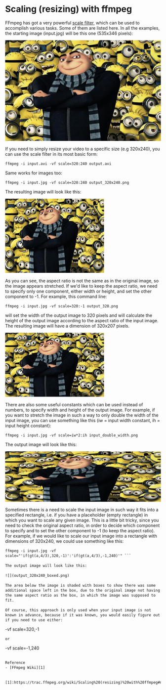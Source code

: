 # Scaling (resizing) with ffmpeg

FFmpeg has got a very powerful [scale filter]( https://ffmpeg.org/ffmpeg-filters.html#scale), which can be used to accomplish various tasks. Some of them are listed here. In all the examples, the starting image (input.jpg) will be this one (535x346 pixels):

![](input.jpg)

If you need to simply resize your video to a specific size (e.g 320x240), you can use the scale filter in its most basic form:

```
ffmpeg -i input.avi -vf scale=320:240 output.avi
```

Same works for images too:

```
ffmpeg -i input.jpg -vf scale=320:240 output_320x240.png
```

The resulting image will look like this:

![](output_320x240.png)

As you can see, the aspect ratio is not the same as in the original image, so the image appears stretched. If we'd like to keep the aspect ratio, we need to specify only one component, either width or height, and set the other component to -1. For example, this command line:
```
ffmpeg -i input.jpg -vf scale=320:-1 output_320.png
```
will set the width of the output image to 320 pixels and will calculate the height of the output image according to the aspect ratio of the input image. The resulting image will have a dimension of 320x207 pixels.

![](output_320.png)

There are also some useful constants which can be used instead of numbers, to specify width and height of the output image. For example, if you want to stretch the image in such a way to only double the width of the input image, you can use something like this (iw = input width constant, ih = input height constant):
```
ffmpeg -i input.jpg -vf scale=iw*2:ih input_double_width.png
```
The output image will look like this:

![](input_double_width.png)

Sometimes there is a need to scale the input image in such way it fits into a specified rectangle, i.e. if you have a placeholder (empty rectangle) in which you want to scale any given image. This is a little bit tricky, since you need to check the original aspect ratio, in order to decide which component to specify and to set the other component to -1 (to keep the aspect ratio). For example, if we would like to scale our input image into a rectangle with dimensions of 320x240, we could use something like this:
```
ffmpeg -i input.jpg -vf scale="'if(gt(a,4/3),320,-1)':'if(gt(a,4/3),-1,240)'" ```

The output image will look like this:

![](output_320x240_boxed.png)

The area below the image is shaded with boxes to show there was some additional space left in the box, due to the original image not having the same aspect ratio as the box, in which the image was supposed to fit.

Of course, this approach is only used when your input image is not known in advance, because if it was known, you would easily figure out if you need to use either:
```
-vf scale=320,-1
```
or
```
-vf scale=-1,240
```

Reference
- [FFmpeg Wiki][1]


[1]:https://trac.ffmpeg.org/wiki/Scaling%20(resizing)%20with%20ffmpeg#no1